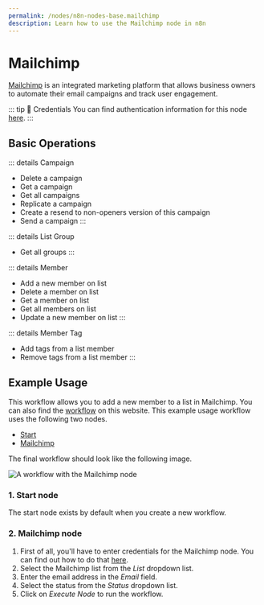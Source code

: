 ```yaml
---
permalink: /nodes/n8n-nodes-base.mailchimp
description: Learn how to use the Mailchimp node in n8n
---
```


# Mailchimp

[Mailchimp](https://mailchimp.com/) is an integrated marketing platform that allows business owners to automate their email campaigns and track user engagement.

::: tip 🔑 Credentials
You can find authentication information for this node [here](../../../credentials/Mailchimp/README.md).
:::

## Basic Operations

::: details Campaign
- Delete a campaign
- Get a campaign
- Get all campaigns
- Replicate a campaign
- Create a resend to non-openers version of this campaign
- Send a campaign
:::

::: details List Group
- Get all groups
:::

::: details Member
- Add a new member on list
- Delete a member on list
- Get a member on list
- Get all members on list
- Update a new member on list
:::

::: details Member Tag
- Add tags from a list member
- Remove tags from a list member
:::

## Example Usage

This workflow allows you to add a new member to a list in Mailchimp. You can also find the [workflow](https://n8n.io/workflows/413) on this website. This example usage workflow uses the following two nodes.

- [Start](../../core-nodes/Start)
- [Mailchimp]()

The final workflow should look like the following image.

![A workflow with the Mailchimp node](./workflow.png)

### 1. Start node

The start node exists by default when you create a new workflow.

### 2. Mailchimp node

1. First of all, you'll have to enter credentials for the Mailchimp node. You can find out how to do that [here](../../../credentials/Mailchimp/README.md).
4. Select the Mailchimp list from the *List* dropdown list.
5. Enter the email address in the *Email* field.
6. Select the status from the *Status* dropdown list.
8. Click on *Execute Node* to run the workflow.
